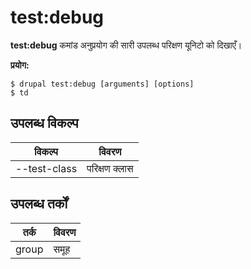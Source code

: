 # test:debug
**test:debug** कमांड अनुप्रयोग की सारी उपलब्ध परिक्षण यूनिटो को दिखाएँ।

**प्रयोग:**
```
$ drupal test:debug [arguments] [options] 
$ td  
```

## उपलब्ध विकल्प
विकल्प | विवरण
-------|-------------
--test-class | परिक्षण क्लास

## उपलब्ध तर्कों
तर्क | विवरण
---------|-------------
group | समूह
